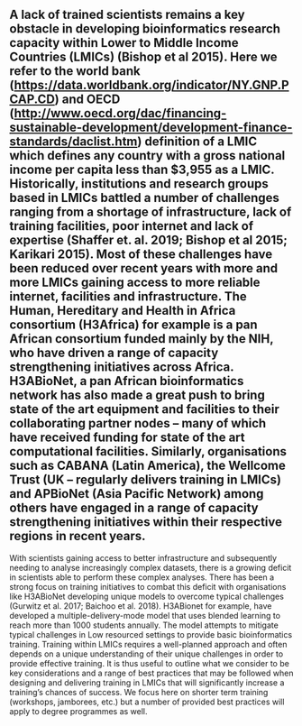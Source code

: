 ##  A lack of trained scientists remains a key obstacle in developing bioinformatics research capacity within Lower to Middle Income Countries (LMICs) (Bishop et al 2015). Here we refer to the world bank (https://data.worldbank.org/indicator/NY.GNP.PCAP.CD) and OECD (http://www.oecd.org/dac/financing-sustainable-development/development-finance-standards/daclist.htm) definition of a LMIC which defines any country with a gross national income per capita less than $3,955 as a LMIC. Historically, institutions and research groups based in LMICs battled a number of challenges ranging from a shortage of infrastructure, lack of training facilities, poor internet and lack of expertise (Shaffer et. al. 2019; Bishop et al 2015; Karikari 2015). Most of these challenges have been reduced over recent years with more and more LMICs gaining access to more reliable internet, facilities and infrastructure. The Human, Hereditary and Health in Africa consortium (H3Africa) for example is a pan African consortium funded mainly by the NIH, who have driven a range of capacity strengthening initiatives across Africa. H3ABioNet, a pan African bioinformatics network has also made a great push to bring state of the art equipment and facilities to their collaborating partner nodes – many of which have received funding for state of the art computational facilities. Similarly, organisations such as CABANA (Latin America), the Wellcome Trust (UK – regularly delivers training in LMICs) and APBioNet (Asia Pacific Network) among others have engaged in a range of capacity strengthening initiatives within their respective regions in recent years. 
With scientists gaining access to better infrastructure and subsequently needing to analyse increasingly complex datasets, there is a growing deficit in scientists able to perform these complex analyses. There has been a strong focus on training initiatives to combat this deficit with organisations like H3ABioNet developing unique models to overcome typical challenges (Gurwitz et al. 2017; Baichoo et al. 2018). H3ABionet for example, have developed a multiple-delivery-mode model that uses blended learning to reach more than 1000 students annually. The model attempts to mitigate typical challenges in Low resourced settings to provide basic bioinformatics training. 
Training within LMICs requires a well-planned approach and often depends on a unique understanding of their unique challenges in order to provide effective training. It is thus useful to outline what we consider to be key considerations and a range of best practices that may be followed when designing and delivering training in LMICs that will significantly increase a training’s chances of success. We focus here on shorter term training (workshops, jamborees, etc.) but a number of provided best practices will apply to degree programmes as well.
